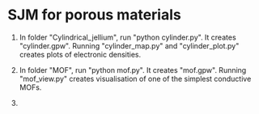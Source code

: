 # SJM for porous materials

1) In folder "Cylindrical_jellium", run "python cylinder.py". It creates "cylinder.gpw". Running "cylinder_map.py" and "cylinder_plot.py" creates plots of electronic densities.

2) In folder "MOF", run "python mof.py". It creates "mof.gpw". Running "mof_view.py" creates visualisation of one of the simplest conductive MOFs.

3) 
